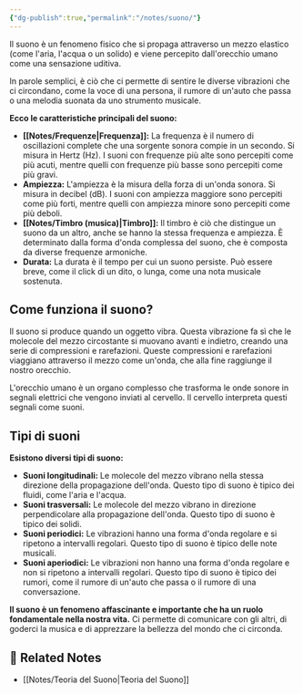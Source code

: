 ```yaml
---
{"dg-publish":true,"permalink":"/notes/suono/"}
---
```




Il suono è un fenomeno fisico che si propaga attraverso un mezzo elastico (come l'aria, l'acqua o un solido) e viene percepito dall'orecchio umano come una sensazione uditiva.

In parole semplici, è ciò che ci permette di sentire le diverse vibrazioni che ci circondano, come la voce di una persona, il rumore di un'auto che passa o una melodia suonata da uno strumento musicale.

**Ecco le caratteristiche principali del suono:**

- **[[Notes/Frequenze\|Frequenza]]:** La frequenza è il numero di oscillazioni complete che una sorgente sonora compie in un secondo. Si misura in Hertz (Hz). I suoni con frequenze più alte sono percepiti come più acuti, mentre quelli con frequenze più basse sono percepiti come più gravi.
- **Ampiezza:** L'ampiezza è la misura della forza di un'onda sonora. Si misura in decibel (dB). I suoni con ampiezza maggiore sono percepiti come più forti, mentre quelli con ampiezza minore sono percepiti come più deboli.
- **[[Notes/Timbro (musica)\|Timbro]]:** Il timbro è ciò che distingue un suono da un altro, anche se hanno la stessa frequenza e ampiezza. È determinato dalla forma d'onda complessa del suono, che è composta da diverse frequenze armoniche.
- **Durata:** La durata è il tempo per cui un suono persiste. Può essere breve, come il click di un dito, o lunga, come una nota musicale sostenuta.

## Come funziona il suono?

Il suono si produce quando un oggetto vibra. Questa vibrazione fa sì che le molecole del mezzo circostante si muovano avanti e indietro, creando una serie di compressioni e rarefazioni. Queste compressioni e rarefazioni viaggiano attraverso il mezzo come un'onda, che alla fine raggiunge il nostro orecchio.

L'orecchio umano è un organo complesso che trasforma le onde sonore in segnali elettrici che vengono inviati al cervello. Il cervello interpreta questi segnali come suoni.

## Tipi di suoni

**Esistono diversi tipi di suono:**

- **Suoni longitudinali:** Le molecole del mezzo vibrano nella stessa direzione della propagazione dell'onda. Questo tipo di suono è tipico dei fluidi, come l'aria e l'acqua.
- **Suoni trasversali:** Le molecole del mezzo vibrano in direzione perpendicolare alla propagazione dell'onda. Questo tipo di suono è tipico dei solidi.
- **Suoni periodici:** Le vibrazioni hanno una forma d'onda regolare e si ripetono a intervalli regolari. Questo tipo di suono è tipico delle note musicali.
- **Suoni aperiodici:** Le vibrazioni non hanno una forma d'onda regolare e non si ripetono a intervalli regolari. Questo tipo di suono è tipico dei rumori, come il rumore di un'auto che passa o il rumore di una conversazione.

**Il suono è un fenomeno affascinante e importante che ha un ruolo fondamentale nella nostra vita.** Ci permette di comunicare con gli altri, di goderci la musica e di apprezzare la bellezza del mondo che ci circonda.


## 🔗 Related Notes

- [[Notes/Teoria del Suono\|Teoria del Suono]]

